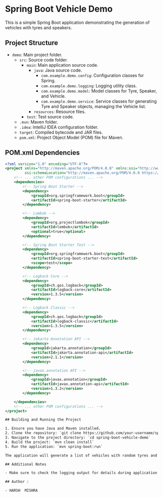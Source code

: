 # Spring Boot Vehicle Demo

This is a simple Spring Boot application demonstrating the generation of vehicles with tyres and speakers.

## Project Structure

- `demo`: Main project folder.
    - `src`: Source code folder.
        - `main`: Main application source code.
            - `java`: Java source code.
                - `com.example.demo.config`: Configuration classes for Spring.
                - `com.example.demo.logging`: Logging utility class.
                - `com.example.demo.model`: Model classes for Tyre, Speaker, and Vehicle.
                - `com.example.demo.service`: Service classes for generating Tyre and Speaker objects, managing the Vehicle list.
            - `resources`: Resource files.
        - `test`: Test source code.
    - `.mvn`: Maven folder.
    - `.idea`: IntelliJ IDEA configuration folder.
    - `target`: Compiled bytecode and JAR files.
    - `pom.xml`: Project Object Model (POM) file for Maven.

## POM.xml Dependencies

```xml
<?xml version="1.0" encoding="UTF-8"?>
<project xmlns="http://maven.apache.org/POM/4.0.0" xmlns:xsi="http://www.w3.org/2001/XMLSchema-instance"
         xsi:schemaLocation="http://maven.apache.org/POM/4.0.0 https://maven.apache.org/xsd/maven-4.0.0.xsd">
    <!-- ... other POM configurations ... -->
    <dependencies>
        <!-- Spring Boot Starter -->
        <dependency>
            <groupId>org.springframework.boot</groupId>
            <artifactId>spring-boot-starter</artifactId>
        </dependency>

        <!-- Lombok -->
        <dependency>
            <groupId>org.projectlombok</groupId>
            <artifactId>lombok</artifactId>
            <optional>true</optional>
        </dependency>

        <!-- Spring Boot Starter Test -->
        <dependency>
            <groupId>org.springframework.boot</groupId>
            <artifactId>spring-boot-starter-test</artifactId>
            <scope>test</scope>
        </dependency>

        <!-- Logback Core -->
        <dependency>
            <groupId>ch.qos.logback</groupId>
            <artifactId>logback-core</artifactId>
            <version>1.3.5</version>
        </dependency>

        <!-- Logback Classic -->
        <dependency>
            <groupId>ch.qos.logback</groupId>
            <artifactId>logback-classic</artifactId>
            <version>1.3.5</version>
        </dependency>

        <!-- Jakarta Annotation API -->
        <dependency>
            <groupId>jakarta.annotation</groupId>
            <artifactId>jakarta.annotation-api</artifactId>
            <version>2.1.1</version>
        </dependency>

        <!-- javax.annotation API -->
        <dependency>
            <groupId>javax.annotation</groupId>
            <artifactId>javax.annotation-api</artifactId>
            <version>1.3.2</version>
        </dependency>

    </dependencies>
    <!-- ... other POM configurations ... -->
</project>

## Building and Running the Project

1. Ensure you have Java and Maven installed.
2. Clone the repository: `git clone https://github.com/your-username/spring-boot-vehicle-demo.git`
3. Navigate to the project directory: `cd spring-boot-vehicle-demo`
4. Build the project: `mvn clean install`
5. Run the application: `mvn spring-boot:run`

The application will generate a list of vehicles with random tyres and speakers, and print details of the most expensive vehicle.

## Additional Notes

- Make sure to check the logging output for details during application startup and execution.

## Author : 

- HARSH  MISHRA

